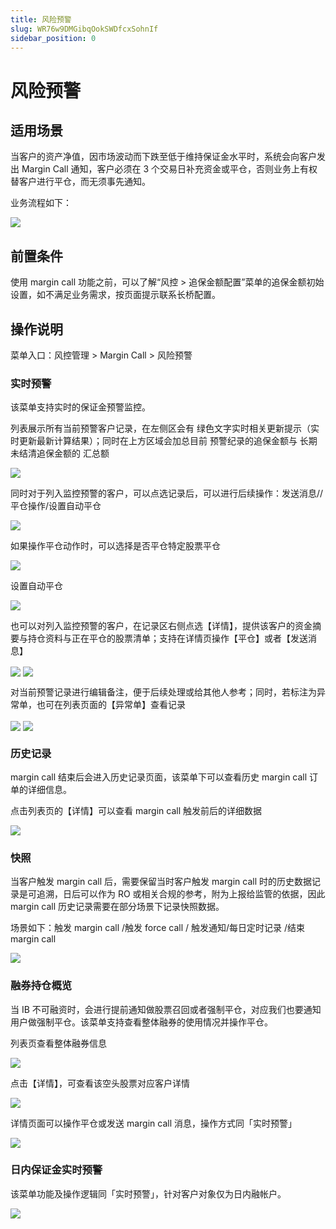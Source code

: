 ```yaml
---
title: 风险预警
slug: WR76w9DMGibqOokSWDfcxSohnIf
sidebar_position: 0
---
```



# 风险预警

## 适用场景

当客户的资产净值，因市场波动而下跌至低于维持保证金水平时，系统会向客户发出 Margin Call 通知，客户必须在 3 个交易日补充资金或平仓，否则业务上有权替客户进行平仓，而无须事先通知。

业务流程如下：

<img src="/assets/HlpbbSpxvoHS3CxfsJTcEToynAb.png" src-width="916" src-height="1356" align="center"/>

## 前置条件

使用 margin call 功能之前，可以了解“风控 &gt; 追保金额配置”菜单的追保金额初始设置，如不满足业务需求，按页面提示联系长桥配置。

## 操作说明

菜单入口：风控管理 &gt; Margin Call  &gt; 风险预警

### 实时预警

该菜单支持实时的保证金预警监控。

列表展示所有当前预警客户记录，在左侧区会有 绿色文字实时相关更新提示（实时更新最新计算结果）；同时在上方区域会加总目前 预警纪录的追保金额与 长期未结清追保金额的 汇总额

<img src="/assets/ASgDbM1rmor3hAxakAbc9Paznqg.png" src-width="2820" src-height="590" align="center"/>

同时对于列入监控预警的客户，可以点选记录后，可以进行后续操作：发送消息//平仓操作/设置自动平仓

<img src="/assets/U8NxbOD4IoYSXIx7axlcjtdinZl.png" src-width="3230" src-height="1145" align="center"/>

如果操作平仓动作时，可以选择是否平仓特定股票平仓

<img src="/assets/G9lkbTSuRoCT0Mxdn8DceTn9n4F.png" src-width="3190" src-height="1272" align="center"/>

设置自动平仓

<img src="/assets/SF10bxzeyo7r9RxcBHgcA2FOn3d.png" src-width="3136" src-height="1172" align="center"/>

也可以对列入监控预警的客户，在记录区右侧点选【详情】，提供该客户的资金摘要与持仓资料与正在平仓的股票清单；支持在详情页操作【平仓】或者【发送消息】

<img src="/assets/Bs99bp7fcoK1XYxc3QzcG033nch.png" src-width="3158" src-height="506" align="center"/>

<img src="/assets/HeGrbjvGxoDNN0xCz9NcgSkDnHe.png" src-width="3252" src-height="1632" align="center"/>

对当前预警记录进行编辑备注，便于后续处理或给其他人参考​；同时，若标注为异常单，也可在列表页面的【异常单】查看记录

<img src="/assets/RWHMb5hX3otbiAxnS9kcIGGBn3d.png" src-width="3150" src-height="466" align="center"/>

<img src="/assets/LfCMbI7ohooWdEx2eX2cU8RNnfe.png" src-width="3156" src-height="1140" align="center"/>

### 历史记录

margin call 结束后会进入历史记录页面，该菜单下可以查看历史 margin call 订单的详细信息。

点击列表页的【详情】可以查看 margin call 触发前后的详细数据

<img src="/assets/UKOHbDbUMoFMvqxcSt8cGzaqnNe.png" src-width="3192" src-height="834" align="center"/>

### 快照

当客户触发 margin call 后，需要保留当时客户触发 margin call 时的历史数据记录是可追溯，日后可以作为 RO 或相关合规的参考，附为上报给监管的依据，因此 margin call 历史记录需要在部分场景下记录快照数据。

场景如下：触发 margin call  /触发 force call / 触发通知/每日定时记录 /结束 margin call

<img src="/assets/GPMZbUw5aolwSTxMRXScqDYBnLM.png" src-width="3214" src-height="1176" align="center"/>

### 融券持仓概览

当 IB 不可融资时，会进行提前通知做股票召回或者强制平仓，对应我们也要通知用户做强制平仓。该菜单支持查看整体融券的使用情况并操作平仓。

列表页查看整体融券信息

<img src="/assets/T70MbbrlQoF3u2xE8BqcsaA6npe.png" src-width="3216" src-height="874" align="center"/>

点击【详情】，可查看该空头股票对应客户详情

<img src="/assets/Z0HqbgN3Oo5sAUx0DGEc3xZZn6d.png" src-width="3084" src-height="522" align="center"/>

详情页面可以操作平仓或发送 margin call 消息，操作方式同「实时预警」

<img src="/assets/SWU3bBtGWoCdDNxM6cMch5B3ntc.png" src-width="3030" src-height="522" align="center"/>

### 日内保证金实时预警

该菜单功能及操作逻辑同「实时预警」，针对客户对象仅为日内融帐户。

<img src="/assets/WB8Gbeq1foIFEBxi1zxczdjonUd.png" src-width="3212" src-height="700" align="center"/>

